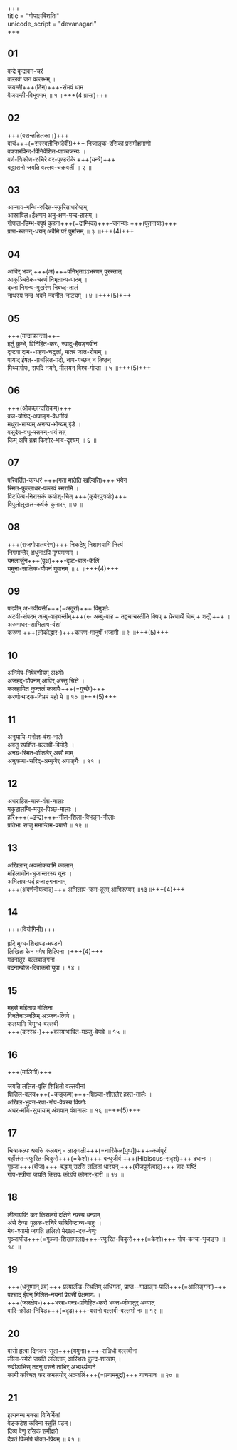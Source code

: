 +++  
title = "गोपालविंशतिः"  
unicode_script = "devanagari"  
+++  

## 01  

वन्दे बृन्दावन-चरं  
वल्लवी जन वल्लभम्‌ ।  
जयन्ती+++(दिन)+++-संभवं धाम  
वैजयन्ती-विभूषणम्‌ ॥ १ ॥+++(4 प्रासः)+++  

## 02  
+++(वसन्ततिलका।)+++  
वाचं+++(=सरस्वतीनिभदेवीं!)+++ निजाङ्क-रसिकां प्रसमीक्षमाणो  
वक्त्रारविन्द-विनिवेशित-पाञ्चजन्यः ।  
वर्ण-त्रिकोण-रुचिरे वर-पुण्डरीके +++(यन्त्रे)+++  
बद्धासनो जयति वल्लव-चक्रवर्ती ॥ २ ॥  

## 03  

आम्नाय-गन्धि-रुदित-स्फुरिताधरोष्टम्‌  
आस्राविल+ईक्षणम् अनु-क्षण-मन्द-हासम्‌ ।  
गोपाल-डिम्भ-वपुषं कुहना+++(=दाम्भिक)+++-जनन्याः +++(पूतनायाः)+++  
प्राण-स्तनन्-धयम् अवैमि परं पुमांसम्‌ ॥ ३ ॥+++(4)+++  

## 04  

आविर् भवद्‌ +++(अ)+++वनिभृताऽऽभरणम् पुरस्तात्‌  
आकुञ्चितैक-चरणं निभृतान्य-पादम्‌ ।  
दध्ना निमन्थ-मुखरेण निबध्द-तालं  
नाथस्य नन्द-भवने नवनीत-नाट्यम्‌ ॥ ४ ॥+++(5)+++  

## 05  
+++(मन्दाक्रान्ता)+++  
हर्तुं कुम्भे, विनिहित-करः, स्वादु-हैयङ्गवीनं  
दृष्टवा दाम--ग्रहण-चटुलां, मातरं जात-रोषाम्‌ ।  
पायाद् ईषत्--प्रचलित-पदो, नाप-गच्छन्‌ न तिष्ठन्‌  
मिथ्यागोपः, सपदि नयने, मीलयन्‌ विश्व-गोप्ता ॥ ५ ॥+++(5)+++  

## 06  
+++(औपच्छान्दसिकम्)+++  
व्रज-योषिद्-अपाङ्ग-वेधनीयं  
मधुरा-भाग्यम्‌ अनन्य-भोग्यम् ईडे ।  
वसुदेव-वधू-स्तनन्-धयं तत्‌  
किम् अपि ब्रह्म किशोर-भाव-दृश्यम्‌ ॥ ६ ॥  

## 07  

परिवर्तित-कन्धरं +++(गता मातेति खल्विति)+++ भयेन  
स्मित-फुल्लाधर-पल्लवं स्मरामि ।  
विटपित्व-निरासकं कयोश्-चित् +++(कुबेरपुत्रयोः)+++  
विपुलोलूखल-कर्षकं कुमारम्‌ ॥ ७ ॥  

## 08  

+++(राजगोपालवरेण)+++ निकटेषु निशामयामि नित्यं  
निगमान्तैर् अधुनाऽपि मृग्यमाणम्‌ ।  
यमलार्जुन+++(वृक्ष)+++-दृष्ट-बाल-केलिं  
यमुना-साक्षिक-यौवनं युवानम्‌ ॥ ८ ॥+++(4)+++  

## 09  

पदवीम् अ-दवीयसीं+++(=अदूरां)+++ विमुक्तेः  
अटवी-संपदम्‌ अम्बु-वाहयन्तीम्+++(← अम्बु-वाह + तद्वचाचरतीति क्विप् + प्रेरणार्थे णिच् + शतृँ)+++ ‌।  
अरुणाधर-साभिलाष-वंशां  
करुणां +++(लोकोद्धार-)+++कारण-मानुषीं भजामी ॥ ९ ॥+++(5)+++  

## 10  

अनिमेष-निषेवणीयम् अक्ष्णोः  
अजहद्-यौवनम् आविर् अस्तु चित्ते ।  
कलहायित कुन्तलं कलापैः+++(=गुच्छैः)+++  
करणोन्मादक-विभ्रमं महो मे ॥ १० ॥+++(5)+++  

## 11  

अनुयायि-मनोज्ञ-वंश-नालैः  
अवतु स्पर्शित-वल्लवी-विमोहैः ।  
अनघ-स्मित-शीतलैर् असौ माम्‌  
अनुकम्पा-सरिद्-अम्बुजैर् अपाङ्गैः ॥ ११ ॥  

## 12  

अधराहित-चारु-वंश-नालाः  
मकुटालम्बि-मयूर-पिञ्छ-मालाः ।  
हरि+++(=इन्द्र)+++-नील-शिला-विभङ्ग-नीलाः  
प्रतिभाः सन्तु ममान्तिम-प्रयाणे ॥ १२ ॥  

## 13  

अखिलान् अवलोकयामि कालान्‌  
महिलाधीन-भुजान्तरस्य यूनः ।  
अभिलाष-पदं व्रजाङ्गनानाम्‌  
+++(अवर्णनीयत्वाद्)+++ अभिलाप-क्रम-दूरम् आभिरूप्यम्‌ ॥१३॥+++(4)+++  

## 14  
+++(वियोगिनी)+++

हृदि मुग्ध-शिखण्ड-मण्डनो  
लिखितः केन ममैष शिल्पिना ।+++(4)+++  
मदनातुर-वल्लवाङ्गना-  
वदनाम्बोज-दिवाकरो युवा ॥ १४ ॥  

## 15  

महसे महिताय मौलिना  
विनतेनाञ्जलिम् अञ्जन-त्विषे ।  
कलयामि विमुग्ध-वल्लवी-  
+++(करस्थ-)+++वलयाभाषित-मञ्जु-वेणवे ॥ १५ ॥  

## 16  
+++(मालिनी)+++

जयति ललित-वृत्तिं शिक्षितो वल्लवीनां  
शितिल-वलय+++(=कङ्कण)+++-शिञ्जा-शीतलैर् हस्त-तालैः ।  
अखिल-भुवन-रक्षा-गोप-वेषस्य विष्णोः  
अधर-मणि-सुधायाम् अंशवान्‌ वंशनालः ॥ १६ ॥+++(5)+++  

## 17  

चित्राकल्पः श्रवसि कलयन्‌ - लाङ्गली+++(=नारिकेल[पुष्प])+++-कर्णपूरं  
बर्होत्तंस-स्फुरित-चिकुरो+++(=केशो)+++ बन्धुजीवं +++(Hibiscus-सदृशं)+++ दधानः ।  
गुञ्जा+++(बीज)+++-बद्धाम् उरसि ललितां धारयन्‌ +++(बीजपूर्णत्वाद्)+++ हार-यष्टिं  
गोप-स्त्रीणां जयति कितवः कोऽपि कौमार-हारी ॥ १७ ॥  

## 18  

लीलायष्टिं कर किसलये दक्षिणे न्यस्य धन्याम्‌  
अंसे देव्याः पुलक-रुचिरे सन्निविष्टान्य-बाहुः ।  
मेघ-श्यामो जयति ललितो मेखला-दत्त-वेणुः  
गुञ्जापीड+++(=गुञ्जा-शिखामाला)+++-स्फुरित-चिकुरो+++(=केशो)+++ गोप-कन्या-भुजङ्गः ॥ १८ ॥  

## 19  

+++(धनुष्मान् इव)+++ प्रत्यालीढ-स्थितिम् अधिगतां, प्राप्त--गाढाङ्ग-पालिं+++(=आलिङ्गनां)+++  
पश्चाद् ईषन् मिलित-नयनां प्रेयसीं प्रेक्षमाणः ।  
+++(जलक्षेप-)+++भस्रा-यन्त्र-प्रणिहित-करो भक्त-जीवातुर् अव्यात्‌  
वारि-क्रीडा-निबिड+++(=दृढ)+++-वसनो वल्लवी-वल्लभो नः ॥ १९ ॥


## 20  

वासो हृत्वा दिनकर-सुता+++(यमुना)+++-सन्निधौ वल्लवीनां  
लीला-स्मेरो जयति ललिताम्‌ आस्थितः कुन्द-शाखाम्‌ ।  
सव्रीडाभिस् तदनु वसने ताभिर् अभ्यर्थ्यमाने  
कामी कश्चित्‌ कर कमलयोर्‌ अञ्जलिं+++(=प्रणाममुद्रां)+++ याचमानः ॥ २० ॥  

## 21  

इत्यनन्य मनसा विनिर्मितां  
वेङ्कटेश कविना स्तुतिं पठन्।‌  
दिव्य वेणु रसिकं समीक्षते  
दैवतं किमपि यौवत-प्रियम्‌ ॥ २१ ॥  


